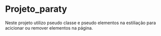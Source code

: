 # Projeto_paraty
 Neste projeto utilizo pseudo classe e pseudo elementos na estiliação para acicionar ou remover elementos na página.
